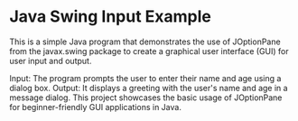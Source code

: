 # Java Swing Input Example
This is a simple Java program that demonstrates the use of JOptionPane from the javax.swing package to create a graphical user interface (GUI) for user input and output.

Input: The program prompts the user to enter their name and age using a dialog box.
Output: It displays a greeting with the user's name and age in a message dialog.
This project showcases the basic usage of JOptionPane for beginner-friendly GUI applications in Java.
